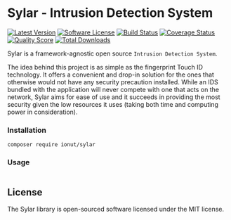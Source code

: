 Sylar - Intrusion Detection System
================
[![Latest Version](https://img.shields.io/packagist/v/ionut/sylar.svg?style=flat-square)](https://github.com/IonutBajescu/sylar/releases)
[![Software License](https://img.shields.io/badge/license-MIT-brightgreen.svg?style=flat-square)](LICENSE)
[![Build Status](https://img.shields.io/travis/IonutBajescu/sylar/master.svg?style=flat-square)](https://travis-ci.org/IonutBajescu/sylar)
[![Coverage Status](https://img.shields.io/scrutinizer/coverage/g/IonutBajescu/sylar.svg?style=flat-square)](https://scrutinizer-ci.com/g/IonutBajescu/sylar/code-structure)
[![Quality Score](https://img.shields.io/scrutinizer/g/IonutBajescu/sylar.svg?style=flat-square)](https://scrutinizer-ci.com/g/IonutBajescu/sylar)
[![Total Downloads](https://img.shields.io/packagist/dt/ionut/sylar.svg?style=flat-square)](https://packagist.org/packages/ionut/sylar)


Sylar is a framework-agnostic open source `Intrusion Detection System`.

The idea behind this project is as simple as the fingerprint Touch ID technology. It offers a convenient and drop-in solution for the ones that otherwise would not have any security precaution installed.
While an IDS bundled with the application will never compete with one that acts on the network, Sylar aims for ease of use and it succeeds in providing the most security given the low resources it uses (taking both time and computing power in consideration).

### Installation
`composer require ionut/sylar`

### Usage
```php

```


License
---------------------

The Sylar library is open-sourced software licensed under the MIT license.
